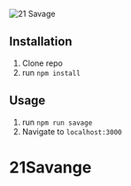 ![21 Savage](public/21savage.jpg)

## Installation

1. Clone repo
2. run `npm install`

## Usage

1. run `npm run savage`
2. Navigate to `localhost:3000`
# 21Savange

